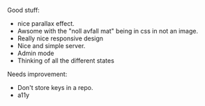 Good stuff:
- nice parallax effect.
- Awsome with the "noll avfall mat" being in css in not an image.
- Really nice responsive design
- Nice and simple server.
- Admin mode
- Thinking of all the different states

Needs improvement:
- Don't store keys in a repo.
- a11y